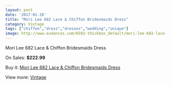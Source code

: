 ```yaml
---
layout: post
date: '2017-01-26'
title: "Mori Lee 682 Lace & Chiffon Bridesmaids Dress"
category: Vintage
tags: ["chiffon","dress","dresses","wedding","unique"]
image: http://www.eudances.com/6592-thickbox_default/mori-lee-682-lace-chiffon-bridesmaids-dress.jpg
---
```

Mori Lee 682 Lace & Chiffon Bridesmaids Dress

On Sales: **$222.99**
<a href="https://www.eudances.com/en/vintage/2419-mori-lee-682-lace-chiffon-bridesmaids-dress.html"><amp-img layout="responsive" width="600" height="600" src="//www.eudances.com/6592-thickbox_default/mori-lee-682-lace-chiffon-bridesmaids-dress.jpg" alt="Mori Lee 682 Lace & Chiffon Bridesmaids Dress 0" /></a>
<a href="https://www.eudances.com/en/vintage/2419-mori-lee-682-lace-chiffon-bridesmaids-dress.html"><amp-img layout="responsive" width="600" height="600" src="//www.eudances.com/6595-thickbox_default/mori-lee-682-lace-chiffon-bridesmaids-dress.jpg" alt="Mori Lee 682 Lace & Chiffon Bridesmaids Dress 1" /></a>
<a href="https://www.eudances.com/en/vintage/2419-mori-lee-682-lace-chiffon-bridesmaids-dress.html"><amp-img layout="responsive" width="600" height="600" src="//www.eudances.com/6594-thickbox_default/mori-lee-682-lace-chiffon-bridesmaids-dress.jpg" alt="Mori Lee 682 Lace & Chiffon Bridesmaids Dress 2" /></a>
<a href="https://www.eudances.com/en/vintage/2419-mori-lee-682-lace-chiffon-bridesmaids-dress.html"><amp-img layout="responsive" width="600" height="600" src="//www.eudances.com/6593-thickbox_default/mori-lee-682-lace-chiffon-bridesmaids-dress.jpg" alt="Mori Lee 682 Lace & Chiffon Bridesmaids Dress 3" /></a>

Buy it: [Mori Lee 682 Lace & Chiffon Bridesmaids Dress](https://www.eudances.com/en/vintage/2419-mori-lee-682-lace-chiffon-bridesmaids-dress.html "Mori Lee 682 Lace & Chiffon Bridesmaids Dress")

View more: [Vintage](https://www.eudances.com/en/29-vintage "Vintage")